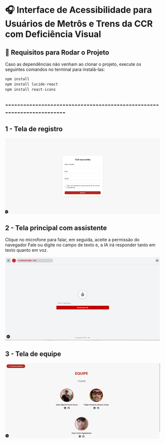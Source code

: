 # 🎧 Interface de Acessibilidade para Usuários de Metrôs e Trens da CCR com Deficiência Visual

## 📌 Requisitos para Rodar o Projeto

Caso as dependências não venham ao clonar o projeto, execute os seguintes comandos no terminal para instalá-las:

```bash
npm install
npm install lucide-react
npm install react-icons
```

## -----------------------------------------------------------------------

## 1 - Tela de registro
![alt text](image.png)

## 2 - Tela principal com assistente

Clique no microfone para falar, em seguida, aceite a permissão do navegador
Fale ou digite no campo de texto e, a IA irá responder tanto em texto quanto em voz.

![alt text](image-1.png)

## 3 - Tela de equipe
![alt text](image-2.png)
